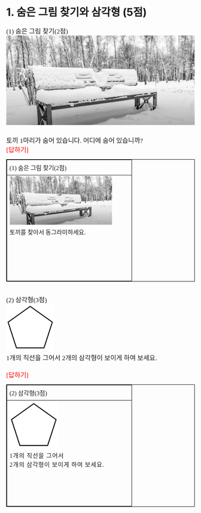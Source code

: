 <h1>1. 숨은 그림 찾기와 삼각형 (5점)</h1>
<!--
    <ul>
	<li class="0"><span style="text-autospace:none"><span style="font-size:13.0pt"><span style="font-family:한컴돋움"><span style="font-weight:bold">그림 찾기와 삼각형</span></span></span><span lang="EN-US" style="font-size:13.0pt"><span style="font-family:한컴돋움"><span style="letter-spacing:0pt"><span style="font-weight:bold">(5</span></span></span></span><span style="font-size:13.0pt"><span style="font-family:한컴돋움"><span style="font-weight:bold">점</span></span></span><span lang="EN-US" style="font-size:13.0pt"><span style="font-family:한컴돋움"><span style="letter-spacing:0pt"><span style="font-weight:bold">)</span></span></span></span></span></li>
</ul>
-->
<span style="text-autospace:none"><span lang="EN-US" style="font-size:13.0pt"><span style="font-family:한컴돋움"><span
                style="letter-spacing:0pt">(1) </span></span></span><span style="font-size:13.0pt"><span
            style="font-family:한컴돋움">숨은 그림 찾기</span></span><span lang="EN-US" style="font-size:13.0pt"><span
            style="font-family:한컴돋움"><span style="letter-spacing:0pt">(2</span></span></span><span
        style="font-size:13.0pt"><span style="font-family:한컴돋움">점</span></span><span lang="EN-US"
        style="font-size:13.0pt"><span style="font-family:한컴돋움"><span
                style="letter-spacing:0pt">)</span></span></span></span><br>
<span style="font-size:13.0pt"><span style="text-autospace:none"><span style="font-weight:bold"><img alt="그림입니다.
원본 그림의 이름: CLP000020f46542.bmp
원본 그림의 크기: 가로 947pixel, 세로 456pixel" src="./제12회 cpsFestival 예선 문제(안)_files/1.png"
                style="width:480ptpx; height:231ptpx"></span></span></span><br>
<span style="font-size:13.0pt"><span style="text-autospace:none">&nbsp;</span></span><br>
<span style="text-autospace:none"><span style="font-size:13.0pt"><span style="font-family:한컴돋움">토끼
        </span></span><span lang="EN-US" style="font-size:13.0pt"><span style="font-family:한컴돋움"><span
                style="letter-spacing:0pt">1</span></span></span><span style="font-size:13.0pt"><span
            style="font-family:한컴돋움">마리가 숨어 있습니다</span></span><span lang="EN-US" style="font-size:13.0pt"><span
            style="font-family:한컴돋움"><span style="letter-spacing:0pt">.
            </span></span></span><span style="font-size:13.0pt"><span style="font-family:한컴돋움">어디에 숨어
            있습니까</span></span><span lang="EN-US" style="font-size:13.0pt"><span style="font-family:한컴돋움"><span
                style="letter-spacing:0pt">?</span></span></span></span><br>
<span style="color:#f90000"><span lang="EN-US" style="font-size:13.0pt"><span style="font-family:한컴돋움"><span
                style="letter-spacing:0pt">[</span></span></span><span style="font-size:13.0pt"><span
            style="font-family:한컴돋움">답하기</span></span><span lang="EN-US" style="font-size:13.0pt"><span
            style="font-family:한컴돋움"><span style="letter-spacing:0pt">]</span></span></span></span>
<table
    style="border-collapse:collapse; table-layout:fixed; border-top:none; border-left:none; border-bottom:none; border-right:none; border:solid #000000 0.28pt">
    <tbody>
        <tr>
            <td style="border-bottom:solid #000000 0.28pt; width:239.50pt; height:26.95pt; padding:1.41pt 5.10pt 1.41pt 5.10pt; border-top:solid #000000 0.28pt; border-left:solid #000000 0.28pt; border-right:solid #000000 0.28pt"
                valign="middle"><span style="text-autospace:none"><span lang="EN-US" style="font-size:12.0pt"><span
                            style="font-family:굴림체"><span style="letter-spacing:0pt">(1) </span></span></span><span
                        style="font-size:12.0pt"><span style="font-family:굴림체">숨은 그림 찾기</span></span><span lang="EN-US"
                        style="font-size:12.0pt"><span style="font-family:굴림체"><span
                                style="letter-spacing:0pt">(2</span></span></span><span style="font-size:12.0pt"><span
                            style="font-family:굴림체">점</span></span><span lang="EN-US" style="font-size:12.0pt"><span
                            style="font-family:굴림체"><span style="letter-spacing:0pt">)</span></span></span></span></td>
        </tr>
        <tr>
            <td style="border-bottom:solid #000000 0.28pt; width:239.50pt; height:208.74pt; padding:1.41pt 5.10pt 1.41pt 5.10pt; border-top:solid #000000 0.28pt; border-left:solid #000000 0.28pt; border-right:solid #000000 0.28pt"
                valign="top"><span style="text-autospace:none"><img alt="그림입니다.
원본 그림의 이름: CLP000020f46542.bmp
원본 그림의 크기: 가로 947pixel, 세로 456pixel" src="./제12회 cpsFestival 예선 문제(안)_files/3.png"
                        style="width:207ptpx; height:99ptpx"> <span style="font-size:12.0pt"><br><span
                            style="font-family:굴림체">토끼를 찾아서 동그라미하세요</span></span><span lang="EN-US"
                        style="font-size:12.0pt"><span style="font-family:굴림체"><span
                                style="letter-spacing:0pt">.</span></span></span></span><br>
                <span style="font-size:12.0pt"><span style="text-autospace:none"><span
                            style="color:#ff0000">&nbsp;</span></span></span>
            </td>
        </tr>
    </tbody>
</table>
<span style="font-size:13.0pt"><span style="text-autospace:none">&nbsp;</span></span><br>
<span style="text-autospace:none"><span lang="EN-US" style="font-size:13.0pt"><span style="font-family:한컴돋움"><span
                style="letter-spacing:0pt">(2) </span></span></span><span style="font-size:13.0pt"><span
            style="font-family:한컴돋움">삼각형</span></span><span lang="EN-US" style="font-size:13.0pt"><span
            style="font-family:한컴돋움"><span style="letter-spacing:0pt">(3</span></span></span><span
        style="font-size:13.0pt"><span style="font-family:한컴돋움">점</span></span><span lang="EN-US"
        style="font-size:13.0pt"><span style="font-family:한컴돋움"><span
                style="letter-spacing:0pt">)</span></span></span></span><br>
<span style="font-size:13.0pt"><span style="text-autospace:none"><img alt="그림입니다.
원본 그림의 이름: CLP000001740005.bmp
원본 그림의 크기: 가로 262pixel, 세로 258pixel" src="./제12회 cpsFestival 예선 문제(안)_files/2.png"
            style="width:95ptpx; height:94ptpx"></span></span><br>
<span style="text-autospace:none"><span lang="EN-US" style="font-size:13.0pt"><span style="font-family:한컴돋움"><span
                style="letter-spacing:0pt">1</span></span></span><span style="font-size:13.0pt"><span
            style="font-family:한컴돋움">개의 직선을 그어서 </span></span><span lang="EN-US" style="font-size:13.0pt"><span
            style="font-family:한컴돋움"><span style="letter-spacing:0pt">2</span></span></span><span
        style="font-size:13.0pt"><span style="font-family:한컴돋움">개의 삼각형이 보이게 하여 보세요</span></span><span lang="EN-US"
        style="font-size:13.0pt"><span style="font-family:한컴돋움"><span
                style="letter-spacing:0pt">.</span></span></span></span><br>
<span style="font-size:13.0pt"><span style="text-autospace:none">&nbsp;</span></span><br>
<span style="font-size:13.0pt"><span style="text-autospace:none"><span style="color:#f90000"><span lang="EN-US"
                style="font-size:13.0pt"><span style="font-family:한컴돋움"><span
                        style="letter-spacing:0pt">[</span></span></span><span style="font-size:13.0pt"><span
                    style="font-family:한컴돋움">답하기</span></span><span lang="EN-US" style="font-size:13.0pt"><span
                    style="font-family:한컴돋움"><span
                        style="letter-spacing:0pt">]</span></span></span></span></span></span>
<table
    style="border-collapse:collapse; table-layout:fixed; border-top:none; border-left:none; border-bottom:none; border-right:none; border:solid #000000 0.28pt">
    <tbody>
        <tr>
            <td style="border-bottom:solid #000000 0.28pt; width:239.50pt; height:26.95pt; padding:1.41pt 5.10pt 1.41pt 5.10pt; border-top:solid #000000 0.28pt; border-left:solid #000000 0.28pt; border-right:solid #000000 0.28pt"
                valign="middle"><span style="text-autospace:none"><span lang="EN-US" style="font-size:12.0pt"><span
                            style="font-family:굴림체"><span style="letter-spacing:0pt">(2) </span></span></span><span
                        style="font-size:12.0pt"><span style="font-family:굴림체">삼각형</span></span><span lang="EN-US"
                        style="font-size:12.0pt"><span style="font-family:굴림체"><span
                                style="letter-spacing:0pt">(3</span></span></span><span style="font-size:12.0pt"><span
                            style="font-family:굴림체">점</span></span><span lang="EN-US" style="font-size:12.0pt"><span
                            style="font-family:굴림체"><span style="letter-spacing:0pt">)</span></span></span></span></td>
        </tr>
        <tr>
            <td style="border-bottom:solid #000000 0.28pt; width:239.50pt; height:208.74pt; padding:1.41pt 5.10pt 1.41pt 5.10pt; border-top:solid #000000 0.28pt; border-left:solid #000000 0.28pt; border-right:solid #000000 0.28pt"
                valign="top"><span style="text-autospace:none"><img alt="그림입니다.
원본 그림의 이름: CLP000001740005.bmp
원본 그림의 크기: 가로 262pixel, 세로 258pixel" src="./제12회 cpsFestival 예선 문제(안)_files/4.png"
                        style="width:98ptpx; height:96ptpx"><br> <span lang="EN-US" style="font-size:12.0pt"><span
                            style="font-family:굴림체"><span style="letter-spacing:0.8pt">1</span></span></span><span
                        style="font-size:12.0pt"><span style="font-family:굴림체"><span style="letter-spacing:0.8pt">개의 직선을
                                그어서 </span></span></span><span lang="EN-US" style="font-size:12.0pt"><span
                            style="font-family:굴림체"><br><span style="letter-spacing:0.8pt">2</span></span></span><span
                        style="font-size:12.0pt"><span style="font-family:굴림체"><span style="letter-spacing:0.8pt">개의
                            </span></span></span><span style="font-size:12.0pt"><span style="font-family:굴림체"><span
                                style="letter-spacing:0.7pt">삼각형이 보이게 하여 보세요</span></span></span><span lang="EN-US"
                        style="font-size:12.0pt"><span style="font-family:굴림체"><span
                                style="letter-spacing:0.8pt">.</span></span></span></span></td>
        </tr>
    </tbody>
</table>
<span style="text-autospace:none">&nbsp;</span><br>
&nbsp;
